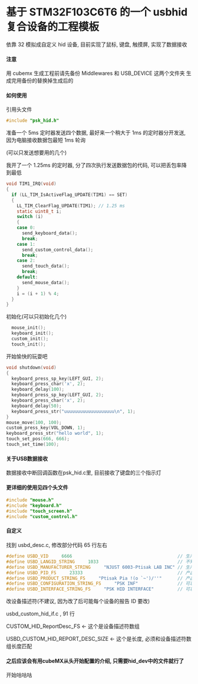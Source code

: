 # 基于 STM32F103C6T6 的一个 usbhid 复合设备的工程模板

依靠 32 模拟成自定义 hid 设备, 目前实现了鼠标, 键盘, 触摸屏, 实现了数据接收

#### 注意

用 cubemx 生成工程前请先备份 Middlewares 和 USB_DEVICE 这两个文件夹
生成完用备份的替换掉生成后的

#### 如何使用

引用头文件

```c
#include "psk_hid.h"
```

准备一个 5ms 定时器发送四个数据, 最好来一个稍大于 1ms 的定时器分开发送, 因为电脑接收数据包最短 1ms 轮询

(可以只发送想要用的几个)

我开了一个 1.25ms 的定时器, 分了四次执行发送数据包的代码, 可以把丢包率降到最低

```c
void TIM1_IRQ(void)
{
  if (LL_TIM_IsActiveFlag_UPDATE(TIM1) == SET)
  {
    LL_TIM_ClearFlag_UPDATE(TIM1); // 1.25 ms
    static uint8_t i;
    switch (i)
    {
    case 0:
      send_keyboard_data();
      break;
    case 1:
      send_custom_control_data();
      break;
    case 2:
      send_touch_data();
      break;
    default:
      send_mouse_data();
    }
    i = (i + 1) % 4;
  }
}
```

初始化(可以只初始化几个)

```c
  mouse_init();
  keyboard_init();
  custom_init();
  touch_init();
```

开始愉快的玩耍吧

```c
void shutdown(void)
{
  keyboard_press_sp_key(LEFT_GUI, 2);
  keyboard_press_char('x', 2);
  keyboard_delay(100);
  keyboard_press_sp_key(LEFT_GUI, 2);
  keyboard_press_char('x', 2);
  keyboard_delay(50);
  keyboard_press_str("uuuuuuuuuuuuuuuuuuu\n", 1);
}
mouse_move(100, 100);
custom_press_key(VOL_DOWN, 1);
keyboard_press_str("hello world", 1);
touch_set_pos(666, 666);
touch_set_time(100);
```

#### 关于USB数据接收

数据接收中断回调函数在psk_hid.c里, 目前接收了键盘的三个指示灯

#### 更详细的使用见四个头文件

```c
#include "mouse.h"
#include "keyboard.h"
#include "touch_screen.h"
#include "custom_control.h"
```

#### 自定义

找到 usbd_desc.c, 修改部分代码 65 行左右

```c
#define USBD_VID     6666                                        // 生产商ID
#define USBD_LANGID_STRING     1033                              // 不知道
#define USBD_MANUFACTURER_STRING     "NJUST 6003-Ptisak LAB INC" // 生产商名字
#define USBD_PID_FS     23333                                    // 产品ID, 每个产品唯一, 自己修改
#define USBD_PRODUCT_STRING_FS     "Ptisak Pia !(o `~')/''"      // 产品名字
#define USBD_CONFIGURATION_STRING_FS     "PSK INF"               // 可以改
#define USBD_INTERFACE_STRING_FS     "PSK HID INTERFACE"         // 可以改
```

改设备描述符(不建议, 因为改了后可能每个设备的报告 ID 要改)

usbd_custom_hid_if.c , 91 行

CUSTOM_HID_ReportDesc_FS <- 这个是设备描述符数组

USBD_CUSTOM_HID_REPORT_DESC_SIZE <- 这个是长度, 必须和设备描述符数组长度匹配

#### 之后应该会有用cubeMX从头开始配置的介绍, 只需要hid_dev中的文件就行了

开始咕咕咕